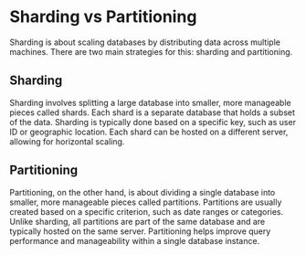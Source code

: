 # Sharding vs Partitioning

Sharding is about scaling databases by distributing data across multiple machines.
There are two main strategies for this: sharding and partitioning.

## Sharding

Sharding involves splitting a large database into smaller, more manageable pieces called shards.
Each shard is a separate database that holds a subset of the data.
Sharding is typically done based on a specific key, such as user ID or geographic location.
Each shard can be hosted on a different server, allowing for horizontal scaling.

## Partitioning

Partitioning, on the other hand, is about dividing a single database into smaller, more manageable pieces called partitions.
Partitions are usually created based on a specific criterion, such as date ranges or categories.
Unlike sharding, all partitions are part of the same database and are typically hosted on the same server.
Partitioning helps improve query performance and manageability within a single database instance.
